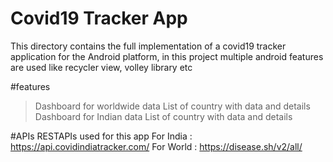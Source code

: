 # Covid19 Tracker App

This directory contains the full implementation of a covid19 tracker application for
the Android platform, in this project multiple android features are used like 
recycler view, volley library etc

#features
> Dashboard for worldwide data
> List of country with data and details
> Dashboard for Indian data
> List of country with data and details

#APIs
RESTAPIs used for this app 
For India : https://api.covidindiatracker.com/
For World : https://disease.sh/v2/all/
